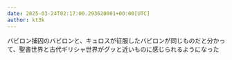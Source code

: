 ```yaml
---
date: 2025-03-24T02:17:00.293620001+00:00[UTC]
author: kt3k
---
```

バビロン捕囚のバビロンと、キュロスが征服したバビロンが同じものだと分かって、聖書世界と古代ギリシャ世界がグッと近いものに感じられるようになった
